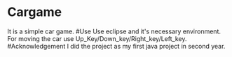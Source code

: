 # Cargame
It is a simple car game.
#Use
Use eclipse and it's necessary environment.
For moving the car use Up_Key/Down_key/Right_key/Left_key.
#Acknowledgement
I did the project as my first java project in second year.

